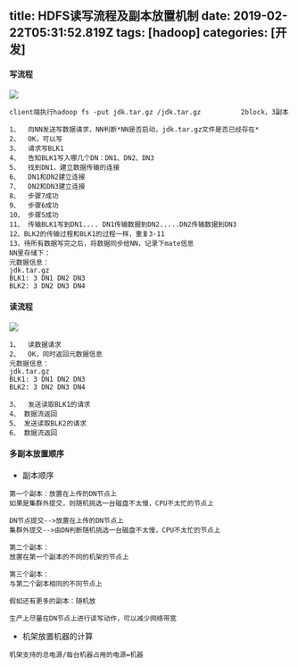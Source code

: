 title: HDFS读写流程及副本放置机制
date: 2019-02-22T05:31:52.819Z
tags: [hadoop]
categories: [开发]
---
#### 写流程
![](https://upload-images.jianshu.io/upload_images/2572206-7ef8c4814106b564.png?imageMogr2/auto-orient/strip%7CimageView2/2/w/1240)

<!--more-->

```
client端执行hadoop fs -put jdk.tar.gz /jdk.tar.gz          2block，3副本

1、  向NN发送写数据请求，NN判断*NN是否启动，jdk.tar.gz文件是否已经存在*
2、  OK，可以写
3、  请求写BLK1
4、  告知BLK1写入哪几个DN：DN1、DN2、DN3
5、  找到DN1，建立数据传输的连接
6、  DN1和DN2建立连接
7、  DN2和DN3建立连接
8、  步骤7成功
9、  步骤6成功
10、 步骤5成功
11、 传输BLK1写到DN1.... DN1传输数据到DN2.....DN2传输数据到DN3
12、BLK2的传输过程和BLK1的过程一样，重复3-11
13、待所有数据写完之后，将数据同步给NN，记录下mate信息
NN里存储下：
元数据信息：
jdk.tar.gz
BLK1: 3 DN1 DN2 DN3
BLK2: 3 DN2 DN3 DN4
```

#### 读流程
![](https://upload-images.jianshu.io/upload_images/2572206-c2173a6eebe7f157.png?imageMogr2/auto-orient/strip%7CimageView2/2/w/1240)


```
1、  读数据请求
2、  OK，同时返回元数据信息
元数据信息：
jdk.tar.gz
BLK1: 3 DN1 DN2 DN3
BLK2: 3 DN2 DN3 DN4

3、  发送读取BLK1的请求
4、 数据流返回
5、 发送读取BLK2的请求
6、 数据流返回
```



#### 多副本放置顺序
- 副本顺序
```
第一个副本：放置在上传的DN节点上
如果是集群外提交，则随机挑选一台磁盘不太慢，CPU不太忙的节点上

DN节点提交-->放置在上传的DN节点上
集群外提交-->由DN判断随机挑选一台磁盘不太慢，CPU不太忙的节点上

第二个副本：
放置在第一个副本的不同的机架的节点上

第三个副本：
与第二个副本相同的不同节点上

假如还有更多的副本：随机放

生产上尽量在DN节点上进行读写动作，可以减少网络带宽
```

- 机架放置机器的计算
```
机架支持的总电源/每台机器占用的电源=机器
```